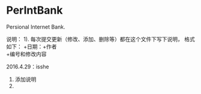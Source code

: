 # PerIntBank
Persional Internet Bank.

说明：
      1). 每次提交更新（修改、添加、删除等）都在这个文件下写下说明， 格式如下：
         +日期：+作者                                                     
         +编号和修改内容                                                  
      
2016.4.29：isshe
1. 添加说明
2. 

